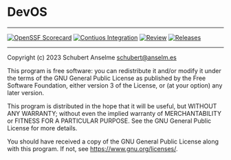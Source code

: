# DevOS

---

[![OpenSSF Scorecard][ossf-score-badge]][ossf-score-link]
[![Contiuos Integration][ci-badge]][ci-link]
[![Review][review-badge]][review-link]
[![Releases][releases-badge]][releases-link]

[ossf-score-badge]: https://api.securityscorecards.dev/projects/github.com/anselmes/devos/badge
[ossf-score-link]: https://securityscorecards.dev/viewer/?uri=github.com/anselmes/devos
[ci-badge]: https://github.com/anselmes/devos/actions/workflows/cicd.yml/badge.svg
[ci-link]: https://github.com/anselmes/devos/actions/workflows/cicd.yml
[review-badge]: https://github.com/anselmes/devos/actions/workflows/review.yml/badge.svg
[review-link]: https://github.com/anselmes/devos/actions/workflows/review.yml
[releases-badge]: https://github.com/anselmes/devos/actions/workflows/release.yml/badge.svg
[releases-link]: https://github.com/anselmes/devos/actions/workflows/release.yml

---

Copyright (c) 2023 Schubert Anselme <schubert@anselm.es>

This program is free software: you can redistribute it and/or modify
it under the terms of the GNU General Public License as published by
the Free Software Foundation, either version 3 of the License, or
(at your option) any later version.

This program is distributed in the hope that it will be useful,
but WITHOUT ANY WARRANTY; without even the implied warranty of
MERCHANTABILITY or FITNESS FOR A PARTICULAR PURPOSE. See the
GNU General Public License for more details.

You should have received a copy of the GNU General Public License
along with this program. If not, see <https://www.gnu.org/licenses/>.
